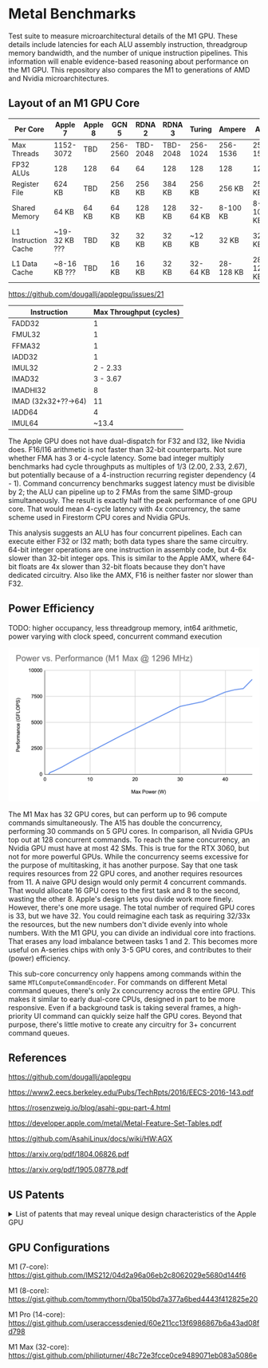 # Metal Benchmarks

Test suite to measure microarchitectural details of the M1 GPU. These details include latencies for each ALU assembly instruction, threadgroup memory bandwidth, and the number of unique instruction pipelines. This information will enable evidence-based reasoning about performance on the M1 GPU. This repository also compares the M1 to generations of AMD and Nvidia microarchitectures. <!-- Finally, it examines how Apple's design choices improve power efficiency compared to other vendors. -->

## Layout of an M1 GPU Core

| Per Core | Apple 7 | Apple 8 | GCN 5 | RDNA 2 | RDNA 3 | Turing | Ampere | Ada |
| -------- | ------- | ------- | ----- | ------ | ------ | ------ | ------ | --- |
| Max Threads | 1152-3072 | TBD | 256-2560 | TBD-2048 | TBD-2048 | 256-1024 | 256-1536 | 256-1536 |
| FP32 ALUs | 128 | 128 | 64 | 64 | 128 | 128 | 128 | 128 |
| Register File | 624 KB | TBD | 256 KB | 256 KB | 384 KB | 256 KB | 256 KB | 256 KB |
| Shared Memory | 64 KB | 64 KB | 64 KB | 128 KB | 128 KB | 32-64 KB | 8-100 KB | 8-100 KB |
| L1 Instruction Cache | ~19-32 KB ??? | TBD | 32 KB | 32 KB | 32 KB | ~12 KB | 32 KB | 32 KB |
| L1 Data Cache | ~8-16 KB ??? | TBD | 16 KB | 16 KB | 32 KB | 32-64 KB | 28-128 KB | 28-128 KB |

https://github.com/dougallj/applegpu/issues/21

| Instruction | Max Throughput (cycles) |
| ----------- | ------------------- |
| FADD32 | 1 |
| FMUL32 | 1 |
| FFMA32 | 1 |
| IADD32 | 1 |
| IMUL32 | 2 - 2.33 |
| IMAD32 | 3 - 3.67 |
| IMADHI32 | 8 |
| IMAD (32x32+??->64) | 11 |
| IADD64 | 4 |
| IMUL64 | ~13.4 |

The Apple GPU does not have dual-dispatch for F32 and I32, like Nvidia does. F16/I16 arithmetic is not faster than 32-bit counterparts. Not sure whether FMA has 3 or 4-cycle latency. Some bad integer multiply benchmarks had cycle throughputs as multiples of 1/3 (2.00, 2.33, 2.67), but potentially because of a 4-instruction recurring register dependency (4 - 1). Command concurrency benchmarks suggest latency must be divisible by 2; the ALU can pipeline up to 2 FMAs from the same SIMD-group simultaneously. The result is exactly half the peak performance of one GPU core. That would mean 4-cycle latency with 4x concurrency, the same scheme used in Firestorm CPU cores and Nvidia GPUs.

This analysis suggests an ALU has four concurrent pipelines. Each can execute either F32 or I32 math; both data types share the same circuitry. 64-bit integer operations are one instruction in assembly code, but 4-6x slower than 32-bit integer ops. This is similar to the Apple AMX, where 64-bit floats are 4x slower than 32-bit floats because they don't have dedicated circuitry. Also like the AMX, F16 is neither faster nor slower than F32.

## Power Efficiency

TODO: higher occupancy, less threadgroup memory, int64 arithmetic, power varying with clock speed, concurrent command execution

![Graph of power vs. performance for an M1 Max at 1296 MHz](./Documentation/Power_Performance_M1_Max.png)

The M1 Max has 32 GPU cores, but can perform up to 96 compute commands simultaneously. The A15 has double the concurrency, performing 30 commands on 5 GPU cores. In comparison, all Nvidia GPUs top out at 128 concurrent commands. To reach the same concurrency, an Nvidia GPU must have at most 42 SMs. This is true for the RTX 3060, but not for more powerful GPUs. While the concurrency seems excessive for the purpose of multitasking, it has another purpose. Say that one task requires resources from 22 GPU cores, and another requires resources from 11. A naive GPU design would only permit 4 concurrent commands. That would allocate 16 GPU cores to the first task and 8 to the second, wasting the other 8. Apple's design lets you divide work more finely. However, there's one more usage. The total number of required GPU cores is 33, but we have 32. You could reimagine each task as requiring 32/33x the resources, but the new numbers don't divide evenly into whole numbers. With the M1 GPU, you can divide an individual core into fractions. That erases any load imbalance between tasks 1 and 2. This becomes more useful on A-series chips with only 3-5 GPU cores, and contributes to their (power) efficiency.

This sub-core concurrency only happens among commands within the same `MTLComputeCommandEncoder`. For commands on different Metal command queues, there's only 2x concurrency across the entire GPU. This makes it similar to early dual-core CPUs, designed in part to be more responsive. Even if a background task is taking several frames, a high-priority UI command can quickly seize half the GPU cores. Beyond that purpose, there's little motive to create any circuitry for 3+ concurrent command queues.

## References

https://github.com/dougallj/applegpu

https://www2.eecs.berkeley.edu/Pubs/TechRpts/2016/EECS-2016-143.pdf

https://rosenzweig.io/blog/asahi-gpu-part-4.html

https://developer.apple.com/metal/Metal-Feature-Set-Tables.pdf

https://github.com/AsahiLinux/docs/wiki/HW:AGX

https://arxiv.org/pdf/1804.06826.pdf

https://arxiv.org/pdf/1905.08778.pdf

## US Patents

<details>
 
<summary>List of patents that may reveal unique design characteristics of the Apple GPU</summary>
  
https://www.freepatentsonline.com/y2019/0057484.html

https://patents.justia.com/patent/9633409

https://patents.justia.com/patent/9035956

https://patents.justia.com/patent/20150070367

https://patents.justia.com/patent/9442706

https://patents.justia.com/patent/9508112

https://patents.justia.com/patent/9978343
  
https://patents.justia.com/patent/9727944
 
https://patents.justia.com/patent/10114446

</details>

## GPU Configurations

M1 (7-core): https://gist.github.com/IMS212/04d2a96a06eb2c8062029e5680d144f6

M1 (8-core): https://gist.github.com/tommythorn/0ba150bd7a377a6bed4443f412825e20

M1 Pro (14-core): https://gist.github.com/useraccessdenied/60e211cc13f6986867b6a43ad08fd798

M1 Max (32-core): https://gist.github.com/philipturner/48c72e3fcce0ce9489071eb083a5086e
